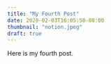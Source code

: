 ```yaml
---
title: "My Fourth Post"
date: 2020-02-03T16:05:50-08:00
thumbnail: "notion.jpeg"
draft: true
---
```


Here is my fourth post.
